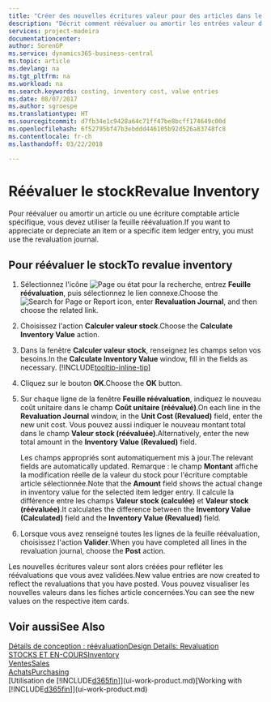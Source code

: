 ```yaml
---
title: "Créer des nouvelles écritures valeur pour des articles dans le stock| Microsoft Docs"
description: "Décrit comment réévaluer ou amortir les entrées valeur d'un ou de plusieurs articles dans le stock en validant leur valeur calculée courante."
services: project-madeira
documentationcenter: 
author: SorenGP
ms.service: dynamics365-business-central
ms.topic: article
ms.devlang: na
ms.tgt_pltfrm: na
ms.workload: na
ms.search.keywords: costing, inventory cost, value entries
ms.date: 08/07/2017
ms.author: sgroespe
ms.translationtype: HT
ms.sourcegitcommit: d7fb34e1c9428a64c71ff47be8bcff174649c00d
ms.openlocfilehash: 6f52795bf47b3ebddd446105b92d526a83748fc8
ms.contentlocale: fr-ch
ms.lasthandoff: 03/22/2018

---
```

# <a name="revalue-inventory"></a><span data-ttu-id="71db4-103">Réévaluer le stock</span><span class="sxs-lookup"><span data-stu-id="71db4-103">Revalue Inventory</span></span>
<span data-ttu-id="71db4-104">Pour réévaluer ou amortir un article ou une écriture comptable article spécifique, vous devez utiliser la feuille réévaluation.</span><span class="sxs-lookup"><span data-stu-id="71db4-104">If you want to appreciate or depreciate an item or a specific item ledger entry, you must use the revaluation journal.</span></span>

## <a name="to-revalue-inventory"></a><span data-ttu-id="71db4-105">Pour réévaluer le stock</span><span class="sxs-lookup"><span data-stu-id="71db4-105">To revalue inventory</span></span>
1. <span data-ttu-id="71db4-106">Sélectionnez l'icône ![Page ou état pour la recherche](media/ui-search/search_small.png "Page ou état pour la recherche"), entrez **Feuille réévaluation**, puis sélectionnez le lien connexe.</span><span class="sxs-lookup"><span data-stu-id="71db4-106">Choose the ![Search for Page or Report](media/ui-search/search_small.png "Search for Page or Report icon") icon, enter **Revaluation Journal**, and then choose the related link.</span></span>
2. <span data-ttu-id="71db4-107">Choisissez l'action **Calculer valeur stock**.</span><span class="sxs-lookup"><span data-stu-id="71db4-107">Choose the **Calculate Inventory Value** action.</span></span>
3. <span data-ttu-id="71db4-108">Dans la fenêtre **Calculer valeur stock**, renseignez les champs selon vos besoins.</span><span class="sxs-lookup"><span data-stu-id="71db4-108">In the **Calculate Inventory Value** window, fill in the fields as necessary.</span></span> [!INCLUDE[tooltip-inline-tip](includes/tooltip-inline-tip_md.md)]
4. <span data-ttu-id="71db4-109">Cliquez sur le bouton **OK**.</span><span class="sxs-lookup"><span data-stu-id="71db4-109">Choose the **OK** button.</span></span>
5. <span data-ttu-id="71db4-110">Sur chaque ligne de la fenêtre **Feuille réévaluation**, indiquez le nouveau coût unitaire dans le champ **Coût unitaire (réévalué)**.</span><span class="sxs-lookup"><span data-stu-id="71db4-110">On each line in the **Revaluation Journal** window, in the **Unit Cost (Revalued)** field, enter the new unit cost.</span></span> <span data-ttu-id="71db4-111">Vous pouvez aussi indiquer le nouveau montant total dans le champ **Valeur stock (réévaluée)**.</span><span class="sxs-lookup"><span data-stu-id="71db4-111">Alternatively, enter the new total amount in the **Inventory Value (Revalued)** field.</span></span>

    <span data-ttu-id="71db4-112">Les champs appropriés sont automatiquement mis à jour.</span><span class="sxs-lookup"><span data-stu-id="71db4-112">The relevant fields are automatically updated.</span></span> <span data-ttu-id="71db4-113">Remarque : le champ **Montant** affiche la modification réelle de la valeur du stock pour l'écriture comptable article sélectionnée.</span><span class="sxs-lookup"><span data-stu-id="71db4-113">Note that the **Amount** field shows the actual change in inventory value for the selected item ledger entry.</span></span> <span data-ttu-id="71db4-114">Il calcule la différence entre les champs **Valeur stock (calculée)** et **Valeur stock (réévaluée)**.</span><span class="sxs-lookup"><span data-stu-id="71db4-114">It calculates the difference between the **Inventory Value (Calculated)** field and the **Inventory Value (Revalued)** field.</span></span>
6. <span data-ttu-id="71db4-115">Lorsque vous avez renseigné toutes les lignes de la feuille réévaluation, choisissez l'action **Valider**.</span><span class="sxs-lookup"><span data-stu-id="71db4-115">When you have completed all lines in the revaluation journal, choose the **Post** action.</span></span>

<span data-ttu-id="71db4-116">Les nouvelles écritures valeur sont alors créées pour refléter les réévaluations que vous avez validées.</span><span class="sxs-lookup"><span data-stu-id="71db4-116">New value entries are now created to reflect the revaluations that you have posted.</span></span> <span data-ttu-id="71db4-117">Vous pouvez visualiser les nouvelles valeurs dans les fiches article concernées.</span><span class="sxs-lookup"><span data-stu-id="71db4-117">You can see the new values on the respective item cards.</span></span>

## <a name="see-also"></a><span data-ttu-id="71db4-118">Voir aussi</span><span class="sxs-lookup"><span data-stu-id="71db4-118">See Also</span></span>
[<span data-ttu-id="71db4-119">Détails de conception : réévaluation</span><span class="sxs-lookup"><span data-stu-id="71db4-119">Design Details: Revaluation</span></span>](design-details-revaluation.md)  
[<span data-ttu-id="71db4-120">STOCKS ET EN-COURS</span><span class="sxs-lookup"><span data-stu-id="71db4-120">Inventory</span></span>](inventory-manage-inventory.md)  
[<span data-ttu-id="71db4-121">Ventes</span><span class="sxs-lookup"><span data-stu-id="71db4-121">Sales</span></span>](sales-manage-sales.md)  
[<span data-ttu-id="71db4-122">Achats</span><span class="sxs-lookup"><span data-stu-id="71db4-122">Purchasing</span></span>](purchasing-manage-purchasing.md)  
<span data-ttu-id="71db4-123">[Utilisation de [!INCLUDE[d365fin](includes/d365fin_md.md)]](ui-work-product.md)</span><span class="sxs-lookup"><span data-stu-id="71db4-123">[Working with [!INCLUDE[d365fin](includes/d365fin_md.md)]](ui-work-product.md)</span></span>

